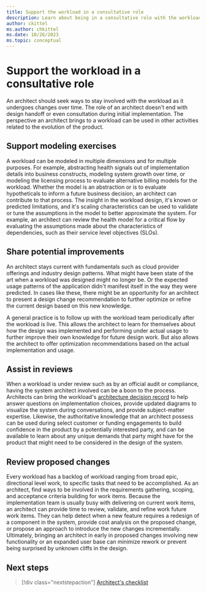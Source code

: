 ```yaml
---
title: Support the workload in a consultative role
description: Learn about being in a consultative role with the workload team after implementation.
author: ckittel
ms.author: chkittel
ms.date: 10/26/2023
ms.topic: conceptual
---
```


# Support the workload in a consultative role

An architect should seek ways to stay involved with the workload as it undergoes changes over time. The role of an architect doesn't end with design handoff or even consultation during initial implementation. The perspective an architect brings to a workload can be used in other activities related to the evolution of the product.

## Support modeling exercises

A workload can be modeled in multiple dimensions and for multiple purposes. For example, abstracting health signals out of implementation details into business constructs, modeling system growth over time, or modeling the licensing process to evaluate alternative billing models for the workload.  Whether the model is an abstraction or is to evaluate hypotheticals to inform a future business decision, an architect can contribute to that process. The insight in the workload design, it's known or predicted limitations, and it's scaling characteristics can be used to validate or tune the assumptions in the model to better approximate the system. For example, an architect can review the health model for a critical flow by evaluating the assumptions made about the characteristics of dependencies, such as their service level objectives (SLOs).

## Share potential improvements

An architect stays current with fundamentals such as cloud provider offerings and industry design patterns. What might have been state of the art when a workload was designed might no longer be. Or the expected usage patterns of the application didn't manifest itself in the way they were predicted. In cases like these, there might be an opportunity for an architect to present a design change recommendation to further optimize or refine the current design based on this new knowledge.

A general practice is to follow up with the workload team periodically after the workload is live. This allows the architect to learn for themselves about how the design was implemented and performing under actual usage to further improve their own knowledge for future design work. But also allows the architect to offer optimization recommendations based on the actual implementation and usage.

## Assist in reviews

When a workload is under review such as by an official audit or compliance, having the system architect involved can be a boon to the process. Architects can bring the workload's [architecture decision record](./architecture-decision-record.md) to help answer questions on implementation choices, provide updated diagrams to visualize the system during conversations, and provide subject-matter expertise. Likewise, the authoritative knowledge that an architect possess can be used during select customer or funding engagements to build confidence in the product by a potentially interested party, and can be available to learn about any unique demands that party might have for the product that might need to be considered in the design of the system.

## Review proposed changes

Every workload has a backlog of workload ranging from broad epic, directional level work, to specific tasks that need to be accomplished. As an architect, find ways to be involved in the requirements gathering, scoping, and acceptance criteria building for work items. Because the implementation team is usually busy with delivering on current work items, an architect can provide time to review, validate, and refine work future work items. They can help detect when a new feature requires a redesign of a component in the system, provide cost analysis on the proposed change, or propose an approach to introduce the new changes incrementally. Ultimately, bringing an architect in early in proposed changes involving new functionality or an expanded user base can minimize rework or prevent being surprised by unknown cliffs in the design.

## Next steps

> [!div class="nextstepaction"]
> [Architect's checklist](checklist.md)
